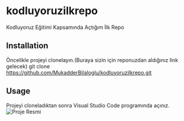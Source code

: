 # kodluyoruzilkrepo
Kodluyoruz Eğitimi Kapsamında Açtığım İlk Repo
## Installation
Öncelikle projeyi clonelayın.(Buraya sizin için reponuzdan aldığınız link gelecek)
git clone https://github.com/MukadderBilaloglu/kodluyoruzilkrepo.git
## Usage 
Projeyi cloneladıktan sonra Visual Studio Code programında açınız.
![Proje Resmi](https://resimlink.com/TnerQZADk)
